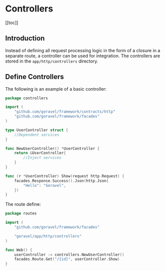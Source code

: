 # Controllers

[[toc]]

## Introduction

Instead of defining all request processing logic in the form of a closure in a separate route, a controller can be used for integration. The controllers are stored in the `app/http/controllers` directory.

## Define Controllers

The following is an example of a basic controller:

```go
package controllers

import (
	"github.com/goravel/framework/contracts/http"
	"github.com/goravel/framework/facades"
)

type UserController struct {
	//Dependent services
}

func NewUserController() *UserController {
	return &UserController{
		//Inject services
	}
}

func (r *UserController) Show(request http.Request) {
	facades.Response.Success().Json(http.Json{
		"Hello": "Goravel",
	})
}
```

The route define:

```go
package routes

import (
	"github.com/goravel/framework/facades"

	"goravel/app/http/controllers"
)

func Web() {
	userController := controllers.NewUserController()
	facades.Route.Get("/{id}", userController.Show)
}
```
